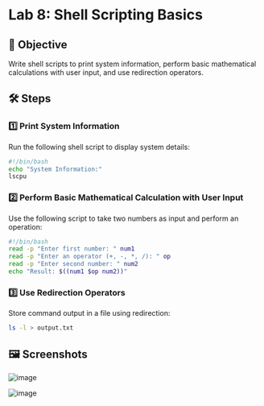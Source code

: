 # Lab 8: Shell Scripting Basics  

## 📌 Objective  
Write shell scripts to print system information, perform basic mathematical calculations with user input, and use redirection operators.  

## 🛠️ Steps  

### 1️⃣ **Print System Information**  
Run the following shell script to display system details:  

```bash
#!/bin/bash
echo "System Information:"
lscpu
```

### 2️⃣ **Perform Basic Mathematical Calculation with User Input**  
Use the following script to take two numbers as input and perform an operation:  

```bash
#!/bin/bash
read -p "Enter first number: " num1
read -p "Enter an operator (+, -, *, /): " op
read -p "Enter second number: " num2
echo "Result: $((num1 $op num2))"
```

### 3️⃣ **Use Redirection Operators**  
Store command output in a file using redirection:  

```bash
ls -l > output.txt
```

## 🖼️ **Screenshots**  
![image](https://github.com/user-attachments/assets/f312ac9e-2812-4fd8-8ee3-65cb0d2be358)


![image](https://github.com/user-attachments/assets/3ec97594-c8ea-4cc3-8c73-58bab2d44703)

